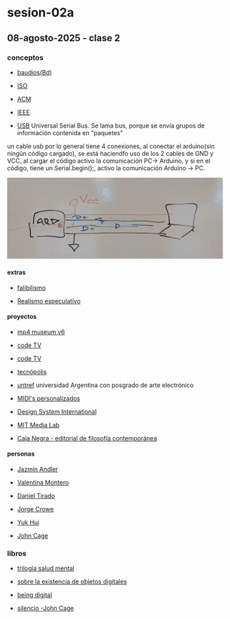 # sesion-02a

## 08-agosto-2025 - clase 2

### conceptos

- [baudios(Bd)](https://es.wikipedia.org/wiki/Baudio)

- [ISO](https://www.iso.org/home.html)

- [ACM](https://www.acm.org)

- [IEEE](https://webstore.ansi.org/sdo/IEEE)


- [USB](https://es.wikipedia.org/wiki/Universal_Serial_Bus) Universal Serial Bus. Se lama bus, porque se envía grupos de información contenida en "paquetes" 

un cable usb por lo general tiene 4 conexiones, al conectar el arduino(sin ningún código cargado), se está haciendfo uso de los 2 cables de GND y VCC, al cargar el código activo la comunicación PC-> Arduino, y si en el código, tiene un Serial.begin();, activo la comunicación Arduino -> PC.

![imagen del diagrama de la pizarra](./imagenes/pizarra-usb.jpg)

#### extras

- [falibilismo](https://en.wikipedia.org/wiki/Fallibilism)

- [Realismo especulativo](https://es.wikipedia.org/wiki/Realismo_especulativo)

#### proyectos 

- [mp4 museum v6](https://mp4museum.org/download)

- [code TV](https://codetv.dev)

- [code TV](https://codetv.dev/blog/hardware-acceleration-ffmpeg-apple-silicon)

- [tecnópolis](https://es.wikipedia.org/wiki/Tecnópolis)

- [untref](https://untref.edu.ar) universidad Argentina con posgrado de arte electrónico

- [MIDI's personalizados](https://yaeltex.com)

- [Design System International](https://designsystems.international)

- [MIT Media Lab](https://www.media.mit.edu)

- [Caja Negra - editorial de filosofía contemporánea](https://cajanegraeditora.com.ar)

####  personas

- [Jazmín Andler](https://jazminadler.com.ar)

- [Valentina Montero](https://www.valentinamontero.com/about)

- [Daniel Tirado](www.linkedin.com/in/daniel-tirado-3986ab28?originalSubdomain=cl)

- [Jorge Crowe](https://www.jcrowe.xyz)

- [Yuk Hui](https://cajanegraeditora.com.ar/autores/?autor=hui-yuk)

- [John Cage](https://en.wikipedia.org/wiki/John_Cage)

### libros

- [trilogía salud mental](https://cajanegraeditora.com.ar/libros/combo-salud-mental)

- [sobre la existencia de objetos digitales](https://materiaoscuraeditorial.com/filosofia/sobre-la-existencia-de-los-objetos-digitales)

- [being digital](https://www.amazon.com/Being-Digital-Nicholas-Negroponte/dp/0679762906)

- [silencio -John Cage](https://monoskop.org/images/e/eb/Cage_John_Silencio_conferencias_y_escritos_2002_part.pdf)